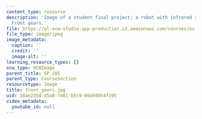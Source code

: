 ```yaml
---
content_type: resource
description: 'Image of a student final project: a robot with infrared remote control.
  Front gears.'
file: https://ol-ocw-studio-app-production.s3.amazonaws.com/courses/es-293-lego-robotics-spring-2007/10ae235dd5a87d01b5c969a94954f195_front_geers.jpg
file_type: image/jpeg
image_metadata:
  caption: ''
  credit: ''
  image-alt: ''
learning_resource_types: []
ocw_type: OCWImage
parent_title: SP.285
parent_type: CourseSection
resourcetype: Image
title: front_geers.jpg
uid: 10ae235d-d5a8-7d01-b5c9-69a94954f195
video_metadata:
  youtube_id: null
---
```

